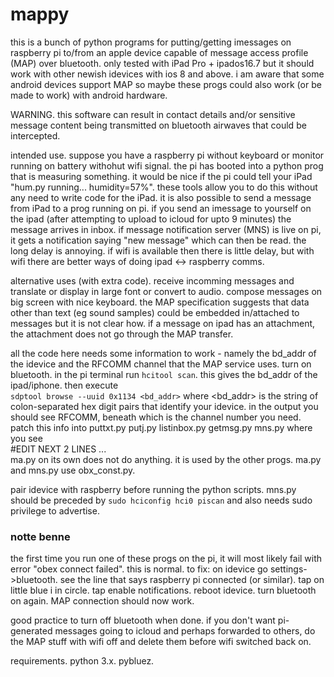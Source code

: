 # mappy

this is a bunch of python programs for putting/getting imessages on
raspberry pi to/from an apple device capable of message access profile 
(MAP) over bluetooth.  only tested with iPad Pro + ipados16.7 but it should
work with other newish idevices with ios 8 and above.  i am aware that
some android devices support MAP so maybe these progs could also work
(or be made to work) with android hardware.

WARNING. this software can result in contact details and/or sensitive
message content being transmitted on bluetooth airwaves that could be
intercepted.

intended use.
  suppose you have a raspberry pi without keyboard or monitor running
on battery withohut wifi signal.  the pi has booted into a python prog
that is measuring something.  it would be nice if the pi could tell your
iPad "hum.py running... humidity=57%".  these tools allow you to do this
without any need to write code for the iPad.  it is also possible to
send a message from iPad to a prog running on pi.  if you send an
imessage to yourself on the ipad (after attempting to upload to icloud
for upto 9 minutes) the message arrives in inbox.  if message notification
server (MNS) is live on pi, it gets a notification saying "new message"
which can then be read.  the long delay is annoying.  if wifi is available
then there is little delay, but with wifi there are better ways of doing
ipad <-> raspberry comms.

alternative uses (with extra code).
  receive incomming messages and translate or display in large font or
convert to audio.  compose messages on big screen with nice keyboard. 
the MAP specification suggests that data other than text (eg sound samples)
could be embedded in/attached to messages but it is not clear how.
if a message on ipad has an attachment, the attachment does not go through
the MAP transfer.

all the code here needs some information to work - namely the bd_addr
of the idevice and the RFCOMM channel that the MAP service uses.
turn on bluetooth.  in the pi terminal run `hcitool scan`.  this gives the
bd_addr of the ipad/iphone.  then execute  
`sdptool browse --uuid 0x1134 <bd_addr>`
where <bd_addr> is the string of colon-separated hex digit pairs that
identify your idevice.  in the output you should see RFCOMM, beneath
which is the channel number you need.  patch this info into 
puttxt.py putj.py listinbox.py getmsg.py mns.py where you see  
#EDIT NEXT 2 LINES ...  
ma.py on its own does not do anything. it is used by the other progs.
ma.py and mns.py use obx_const.py.

pair idevice with raspberry before running the python scripts.
mns.py should be preceded by `sudo hciconfig hci0 piscan` and also
needs sudo privilege to advertise.

### notte benne
the first time you run one of these progs on the pi, it will most
likely fail with error "obex connect failed".  this is normal.
to fix: on idevice go settings->bluetooth.  see the line that says
raspberry pi connected (or similar). tap on little blue i in circle.
tap enable notifications.  reboot idevice.  turn bluetooth on again.
MAP connection should now work.

good practice to turn off bluetooth when done.  if you don't want 
pi-generated messages going to icloud and perhaps forwarded to others,
do the MAP stuff with wifi off and delete them before wifi switched 
back on. 

requirements.
python 3.x.
pybluez.
